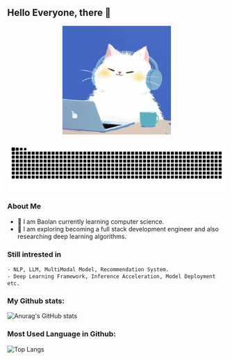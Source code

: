 ## Hello Everyone, there 👋

<div align="center">
   <!-- knock code pictures 敲代码的图片 -->
  <picture>
    <img src="https://github.com/BaolanChen/BaolanChen/blob/main/cute_cat.png" / width=250>
  </picture>

  <!-- for beauty 留个空行好看点 -->
  <div>&nbsp;</div>

<!-- Snake Code Contribution Map 贪吃蛇代码贡献图 -->
<picture>
  <source media="(prefers-color-scheme: dark)" srcset="https://raw.githubusercontent.com/Peter-JXL/Peter-JXL/output/github-contribution-grid-snake-dark.svg">
  <source media="(prefers-color-scheme: light)" srcset="https://raw.githubusercontent.com/Peter-JXL/Peter-JXL/output/github-contribution-grid-snake.svg">
  <img alt="github contribution grid snake animation" src="https://raw.githubusercontent.com/Peter-JXL/Peter-JXL/output/github-contribution-grid-snake.svg">
</picture>

</div>

### About Me
- 🔭 I am Baolan currently learning computer science.
- 🌱 I am exploring becoming a full stack development engineer and also researching deep learning algorithms.

### Still intrested in  
    - NLP, LLM, MultiModal Model, Recommendation System.
    - Deep Learning Framework, Inference Acceleration, Model Deployment etc.
    
### My Github stats:
![Anurag's GitHub stats](https://github-readme-stats.vercel.app/api?username=BaolanChen)
### Most Used Language in Github:
![Top Langs](https://github-readme-stats.vercel.app/api/top-langs/?username=BaolanChen)

<!--
**BaolanChen/BaolanChen** is a ✨ _special_ ✨ repository because its `README.md` (this file) appears on your GitHub profile.

Here are some ideas to get you started:

- 🔭 I’m currently working on ...
- 🌱 I’m currently learning ...
- 👯 I’m looking to collaborate on ...
- 🤔 I’m looking for help with ...
- 💬 Ask me about ...
- 📫 How to reach me: ...
- 😄 Pronouns: ...
- ⚡ Fun fact: ...
-->
